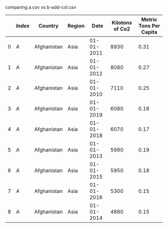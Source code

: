comparing a.csv vs b-add-col.csv

|   | *Index* |   Country   | Region |    Date    | Kilotons of Co2 | Metric Tons Per Capita |
| - | ------- | ----------- | ------ | ---------- | --------------- | ---------------------- |
| 0 |     *A* | Afghanistan |   Asia | 01-01-2011 |            8930 |                   0.31 |
| 1 |     *A* | Afghanistan |   Asia | 01-01-2012 |            8080 |                   0.27 |
| 2 |     *A* | Afghanistan |   Asia | 01-01-2010 |            7110 |                   0.25 |
| 3 |     *A* | Afghanistan |   Asia | 01-01-2019 |            6080 |                   0.16 |
| 4 |     *A* | Afghanistan |   Asia | 01-01-2018 |            6070 |                   0.17 |
| 5 |     *A* | Afghanistan |   Asia | 01-01-2013 |            5990 |                   0.19 |
| 6 |     *A* | Afghanistan |   Asia | 01-01-2015 |            5950 |                   0.18 |
| 7 |     *A* | Afghanistan |   Asia | 01-01-2016 |            5300 |                   0.15 |
| 8 |     *A* | Afghanistan |   Asia | 01-01-2014 |            4880 |                   0.15 |
